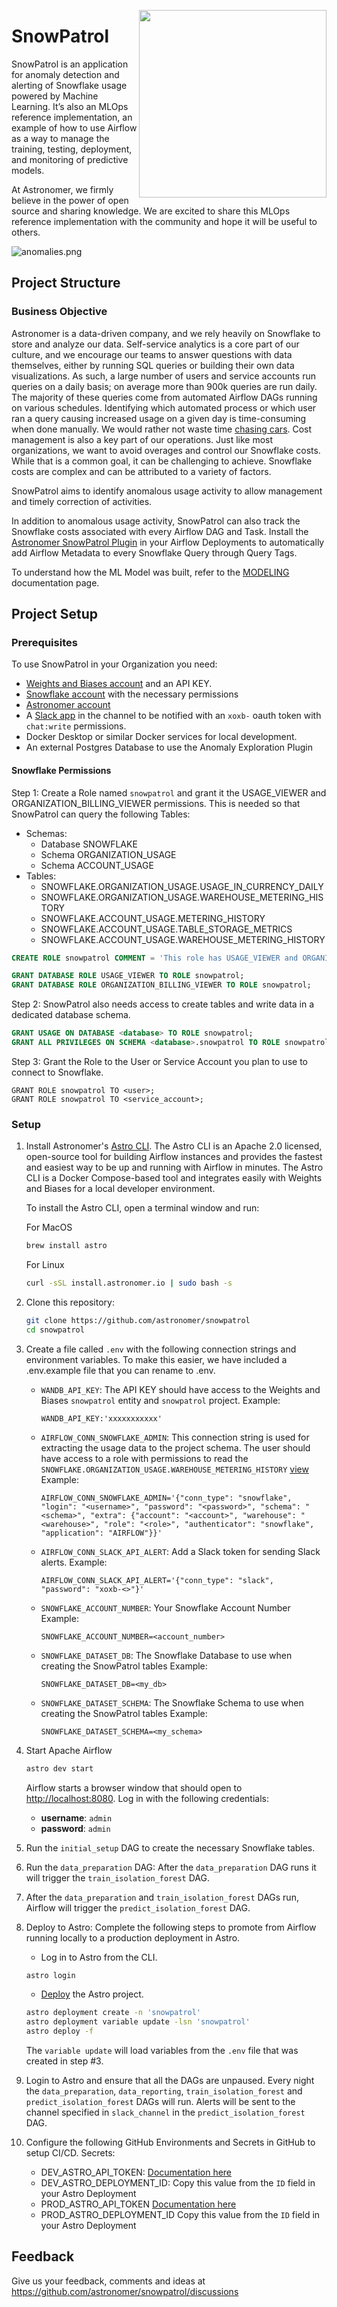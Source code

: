 <p align="center">
  <img src="docs/images/logo_rm.png" width="300" align="right"/>
</p>

# SnowPatrol

SnowPatrol is an application for anomaly detection and alerting of Snowflake usage powered by Machine Learning. It’s
also an MLOps reference implementation, an example of how to use Airflow as a way to manage the training, testing,
deployment, and monitoring of predictive models.

At Astronomer, we firmly believe in the power of open source and sharing knowledge.
We are excited to share this MLOps reference implementation with the community and hope it will be useful to others.

![anomalies.png](docs/images/anomalies_all_wh.png)

## Project Structure

### Business Objective

Astronomer is a data-driven company, and we rely heavily on Snowflake to store and analyze our data. Self-service
analytics is a core part of our culture, and we encourage our teams to answer questions with data themselves, either by
running SQL queries or building their own data visualizations. As such, a large number of users and service accounts run
queries on a daily basis; on average more than 900k queries are run daily. The majority of these queries come from
automated Airflow DAGs running on various schedules. Identifying which automated process or which user ran a query
causing increased usage on a given day is time-consuming when done manually. We would rather not waste time [chasing
cars](https://youtu.be/GemKqzILV4w).
Cost management is also a key part of our operations. Just like most organizations, we want to avoid overages and
control our Snowflake costs. While that is a common goal, it can be challenging to achieve. Snowflake costs are complex
and can be attributed to a variety of factors.

SnowPatrol aims to identify anomalous usage activity to allow management and timely correction of activities.

In addition to anomalous usage activity, SnowPatrol can also track the Snowflake costs associated with every Airflow DAG
and Task. Install the [Astronomer SnowPatrol Plugin](https://github.com/astronomer/astronomer-snowpatrol-plugin) in your
Airflow Deployments to automatically add Airflow Metadata to every Snowflake Query through Query Tags.

To understand how the ML Model was built, refer to the [MODELING](docs%2FMODELING.md) documentation page.

## Project Setup

### Prerequisites

To use SnowPatrol in your Organization you need:

- [Weights and Biases account](https://wandb.ai/signup) and an API KEY.
- [Snowflake account](https://trial.snowflake.com/?owner=SPN-PID-365384) with the necessary permissions
- [Astronomer account](https://www.astronomer.io/try-astro/)
- A [Slack app](https://api.slack.com/apps/) in the channel to be notified with an `xoxb-` oauth token with `chat:write`
  permissions.
- Docker Desktop or similar Docker services for local development.
- An external Postgres Database to use the Anomaly Exploration Plugin

#### Snowflake Permissions

Step 1: Create a Role named `snowpatrol` and grant it the USAGE_VIEWER and ORGANIZATION_BILLING_VIEWER permissions. This
is needed so that SnowPatrol can query the following Tables:

- Schemas:
    - Database SNOWFLAKE
    - Schema ORGANIZATION_USAGE
    - Schema ACCOUNT_USAGE
- Tables:
    - SNOWFLAKE.ORGANIZATION_USAGE.USAGE_IN_CURRENCY_DAILY
    - SNOWFLAKE.ORGANIZATION_USAGE.WAREHOUSE_METERING_HISTORY
    - SNOWFLAKE.ACCOUNT_USAGE.METERING_HISTORY
    - SNOWFLAKE.ACCOUNT_USAGE.TABLE_STORAGE_METRICS
    - SNOWFLAKE.ACCOUNT_USAGE.WAREHOUSE_METERING_HISTORY

```sql
CREATE ROLE snowpatrol COMMENT = 'This role has USAGE_VIEWER and ORGANIZATION_BILLING_VIEWER privilege';

GRANT DATABASE ROLE USAGE_VIEWER TO ROLE snowpatrol;
GRANT DATABASE ROLE ORGANIZATION_BILLING_VIEWER TO ROLE snowpatrol;
```

Step 2: SnowPatrol also needs access to create tables and write data in a dedicated database schema.

```sql
GRANT USAGE ON DATABASE <database> TO ROLE snowpatrol;
GRANT ALL PRIVILEGES ON SCHEMA <database>.snowpatrol TO ROLE snowpatrol;
```

Step 3: Grant the Role to the User or Service Account you plan to use to connect to Snowflake.

```
GRANT ROLE snowpatrol TO <user>;
GRANT ROLE snowpatrol TO <service_account>;
```

### Setup

1. Install Astronomer's [Astro CLI](https://github.com/astronomer/astro-cli). The Astro CLI is an Apache 2.0 licensed,
   open-source tool for building Airflow instances and provides the fastest and easiest way to be up and running with
   Airflow in minutes. The Astro CLI is a Docker Compose-based tool and integrates easily with Weights and Biases for a
   local developer environment.

   To install the Astro CLI, open a terminal window and run:

   For MacOS
    ```bash
    brew install astro
    ```

   For Linux
    ```bash
    curl -sSL install.astronomer.io | sudo bash -s
    ```

2. Clone this repository:
    ```bash
    git clone https://github.com/astronomer/snowpatrol
    cd snowpatrol
    ```

3. Create a file called `.env` with the following connection strings and environment variables.
   To make this easier, we have included a .env.example file that you can rename to .env.

    - `WANDB_API_KEY`: The API KEY should have access to the Weights and Biases `snowpatrol` entity and `snowpatrol`
      project.
      Example:
      ```
      WANDB_API_KEY:'xxxxxxxxxxx'
      ```

    - `AIRFLOW_CONN_SNOWFLAKE_ADMIN`: This connection string is used for extracting the usage data to the project
      schema. The user should have access to a role with permissions to read
      the `SNOWFLAKE.ORGANIZATION_USAGE.WAREHOUSE_METERING_HISTORY`
      [view](https://docs.snowflake.com/en/sql-reference/organization-usage/warehouse_metering_history)
      Example:
      ```
      AIRFLOW_CONN_SNOWFLAKE_ADMIN='{"conn_type": "snowflake", "login": "<username>", "password": "<password>", "schema": "<schema>", "extra": {"account": "<account>", "warehouse": "<warehouse>", "role": "<role>", "authenticator": "snowflake", "application": "AIRFLOW"}}'
      ```

    - `AIRFLOW_CONN_SLACK_API_ALERT`: Add a Slack token for sending Slack alerts.
      Example:
      ```
      AIRFLOW_CONN_SLACK_API_ALERT='{"conn_type": "slack", "password": "xoxb-<>"}'
      ```

    - `SNOWFLAKE_ACCOUNT_NUMBER`: Your Snowflake Account Number
      Example:
      ```
      SNOWFLAKE_ACCOUNT_NUMBER=<account_number>
      ```

    - `SNOWFLAKE_DATASET_DB`: The Snowflake Database to use when creating the SnowPatrol tables
      Example:
      ```
      SNOWFLAKE_DATASET_DB=<my_db>
      ```

    - `SNOWFLAKE_DATASET_SCHEMA`: The Snowflake Schema to use when creating the SnowPatrol tables
      Example:
      ```
      SNOWFLAKE_DATASET_SCHEMA=<my_schema>
      ```

4. Start Apache Airflow
    ```sh
    astro dev start
    ```

   Airflow starts a browser window that should open to [http://localhost:8080](http://localhost:8080). Log in with
   the following credentials:
    - **username**: `admin`
    - **password**: `admin`

5. Run the `initial_setup` DAG to create the necessary Snowflake tables.

6. Run the `data_preparation` DAG:
   After the `data_preparation` DAG runs it will trigger the `train_isolation_forest` DAG.

7. After the `data_preparation` and `train_isolation_forest` DAGs run, Airflow will trigger
   the `predict_isolation_forest` DAG.

8. Deploy to Astro:
   Complete the following steps to promote from Airflow running locally to a production deployment in Astro.
    - Log in to Astro from the CLI.
    ```bash
    astro login
    ```
    - [Deploy](https://docs.astronomer.io/astro/deploy-code) the Astro project.
    ```bash
    astro deployment create -n 'snowpatrol'
    astro deployment variable update -lsn 'snowpatrol'
    astro deploy -f
    ```

   The `variable update` will load variables from the `.env` file that was created in step #3.

9. Login to Astro and ensure that all the DAGs are unpaused. Every night the `data_preparation`, `data_reporting`,
   `train_isolation_forest` and `predict_isolation_forest` DAGs will run.
   Alerts will be sent to the channel specified in `slack_channel` in the `predict_isolation_forest` DAG.

10. Configure the following GitHub Environments and Secrets in GitHub to setup CI/CD.
    Secrets:
     - DEV_ASTRO_API_TOKEN:  [Documentation here](https://docs.astronomer.io/astro/deployment-api-tokens)
     - DEV_ASTRO_DEPLOYMENT_ID: Copy this value from the `ID` field in your Astro Deployment
     - PROD_ASTRO_API_TOKEN  [Documentation here](https://docs.astronomer.io/astro/deployment-api-tokens)
     - PROD_ASTRO_DEPLOYMENT_ID  Copy this value from the `ID` field in your Astro Deployment

## Feedback

Give us your feedback, comments and ideas at https://github.com/astronomer/snowpatrol/discussions
